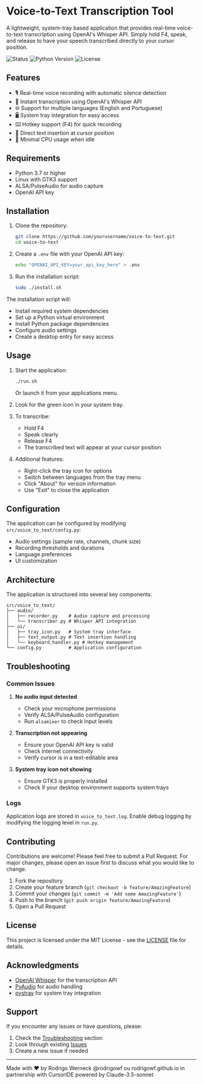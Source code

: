 # Voice-to-Text Transcription Tool

A lightweight, system-tray based application that provides real-time voice-to-text transcription using OpenAI's Whisper API. Simply hold F4, speak, and release to have your speech transcribed directly to your cursor position.

![Status](https://img.shields.io/badge/status-stable-green.svg)
![Python Version](https://img.shields.io/badge/python-3.7%2B-blue.svg)
![License](https://img.shields.io/badge/license-MIT-blue.svg)

## Features

- 🎙️ Real-time voice recording with automatic silence detection
- 🔄 Instant transcription using OpenAI's Whisper API
- 🌐 Support for multiple languages (English and Portuguese)
- 🖥️ System tray integration for easy access
- ⌨️ Hotkey support (F4) for quick recording
- 📝 Direct text insertion at cursor position
- 🎯 Minimal CPU usage when idle

## Requirements

- Python 3.7 or higher
- Linux with GTK3 support
- ALSA/PulseAudio for audio capture
- OpenAI API key

## Installation

1. Clone the repository:
   ```bash
   git clone https://github.com/yourusername/voice-to-text.git
   cd voice-to-text
   ```

2. Create a `.env` file with your OpenAI API key:
   ```bash
   echo "OPENAI_API_KEY=your_api_key_here" > .env
   ```

3. Run the installation script:
   ```bash
   sudo ./install.sh
   ```

The installation script will:
- Install required system dependencies
- Set up a Python virtual environment
- Install Python package dependencies
- Configure audio settings
- Create a desktop entry for easy access

## Usage

1. Start the application:
   ```bash
   ./run.sh
   ```
   Or launch it from your applications menu.

2. Look for the green icon in your system tray.

3. To transcribe:
   - Hold F4
   - Speak clearly
   - Release F4
   - The transcribed text will appear at your cursor position

4. Additional features:
   - Right-click the tray icon for options
   - Switch between languages from the tray menu
   - Click "About" for version information
   - Use "Exit" to close the application

## Configuration

The application can be configured by modifying `src/voice_to_text/config.py`:

- Audio settings (sample rate, channels, chunk size)
- Recording thresholds and durations
- Language preferences
- UI customization

## Architecture

The application is structured into several key components:

```
src/voice_to_text/
├── audio/
│   ├── recorder.py    # Audio capture and processing
│   └── transcriber.py # Whisper API integration
├── ui/
│   ├── tray_icon.py   # System tray interface
│   ├── text_output.py # Text insertion handling
│   └── keyboard_handler.py # Hotkey management
└── config.py          # Application configuration
```

## Troubleshooting

### Common Issues

1. **No audio input detected**
   - Check your microphone permissions
   - Verify ALSA/PulseAudio configuration
   - Run `alsamixer` to check input levels

2. **Transcription not appearing**
   - Ensure your OpenAI API key is valid
   - Check internet connectivity
   - Verify cursor is in a text-editable area

3. **System tray icon not showing**
   - Ensure GTK3 is properly installed
   - Check if your desktop environment supports system trays

### Logs

Application logs are stored in `voice_to_text.log`. Enable debug logging by modifying the logging level in `run.py`.

## Contributing

Contributions are welcome! Please feel free to submit a Pull Request. For major changes, please open an issue first to discuss what you would like to change.

1. Fork the repository
2. Create your feature branch (`git checkout -b feature/AmazingFeature`)
3. Commit your changes (`git commit -m 'Add some AmazingFeature'`)
4. Push to the branch (`git push origin feature/AmazingFeature`)
5. Open a Pull Request

## License

This project is licensed under the MIT License - see the [LICENSE](LICENSE) file for details.

## Acknowledgments

- [OpenAI Whisper](https://openai.com/research/whisper) for the transcription API
- [PyAudio](https://people.csail.mit.edu/hubert/pyaudio/) for audio handling
- [pystray](https://github.com/moses-palmer/pystray) for system tray integration

## Support

If you encounter any issues or have questions, please:
1. Check the [Troubleshooting](#troubleshooting) section
2. Look through existing [Issues](https://github.com/yourusername/voice-to-text/issues)
3. Create a new issue if needed

---

Made with ❤️ by Rodrigo Werneck @rodrigowf ou rodrigowf.github.io in partnership with CursorIDE powered by Claude-3.5-sonnet